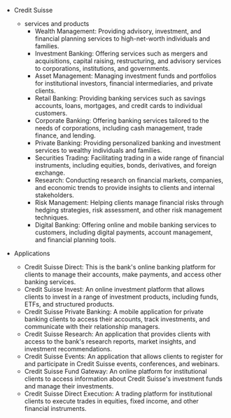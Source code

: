 - Credit Suisse
  - services and products
    - Wealth Management: Providing advisory, investment, and financial planning services to high-net-worth individuals and families.
    - Investment Banking: Offering services such as mergers and acquisitions, capital raising, restructuring, and advisory services to corporations, institutions, and governments.
    - Asset Management: Managing investment funds and portfolios for institutional investors, financial intermediaries, and private clients.
    - Retail Banking: Providing banking services such as savings accounts, loans, mortgages, and credit cards to individual customers.
    - Corporate Banking: Offering banking services tailored to the needs of corporations, including cash management, trade finance, and lending.
    - Private Banking: Providing personalized banking and investment services to wealthy individuals and families.
    - Securities Trading: Facilitating trading in a wide range of financial instruments, including equities, bonds, derivatives, and foreign exchange.
    - Research: Conducting research on financial markets, companies, and economic trends to provide insights to clients and internal stakeholders.
    - Risk Management: Helping clients manage financial risks through hedging strategies, risk assessment, and other risk management techniques.
    - Digital Banking: Offering online and mobile banking services to customers, including digital payments, account management, and financial planning tools.

- Applications
  - Credit Suisse Direct: This is the bank's online banking platform for clients to manage their accounts, make payments, and access other banking services.
  - Credit Suisse Invest: An online investment platform that allows clients to invest in a range of investment products, including funds, ETFs, and structured products.
  - Credit Suisse Private Banking: A mobile application for private banking clients to access their accounts, track investments, and communicate with their relationship managers.
  - Credit Suisse Research: An application that provides clients with access to the bank's research reports, market insights, and investment recommendations.
  - Credit Suisse Events: An application that allows clients to register for and participate in Credit Suisse events, conferences, and webinars.
  - Credit Suisse Fund Gateway: An online platform for institutional clients to access information about Credit Suisse's investment funds and manage their investments.
  - Credit Suisse Direct Execution: A trading platform for institutional clients to execute trades in equities, fixed income, and other financial instruments.




 
